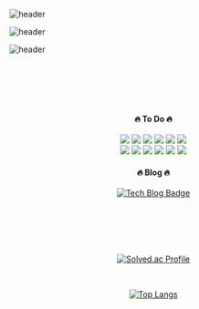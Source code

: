 ![header](https://capsule-render.vercel.app/api?type=transparent&color=auto&height=50&section=header&text=Hello%20World.%20Hello%20World.&fontColor=1876fb&fontSize=89&fontAlign=50)

![header](https://capsule-render.vercel.app/api?type=transparent&color=auto&height=200&section=header&text=Hello%20World.%20Hello%20World!%20Hello%20World.&fontColor=100f06&fontSize=89&fontAlignY=50&desc=HELLO%20WORLD%20%20HELLO%20WORLD%20%20HELLO%20WORLD%20%20HELLO%20WORLD%20%20HELLO%20WORLD%20%20HELLO%20WORLD%20%20HELLO%20WORLD%20%20HELLO%20WORLD%20%20HELLO%20WORLD%20%20HELLO%20WORLD%20%20HELLO%20WORLD%20%20HELLO%20WORLD%20%20HELLO%20WORLD%20%20&descAlign=20&descAlignY=70&animation=twinkling)

![header](https://capsule-render.vercel.app/api?type=transparent&color=auto&height=50&section=header&text=Hello%20World.%20Hello%20World.&fontColor=1876fb&fontSize=89&fontAlign=50&fontAlignY=90)
<br>
<br>
<br>
<br>
<br>
<br>
<h4 align="center">🔥 To Do 🔥</h4>
<div align="center">
  <img src="https://img.shields.io/badge/HTML5-red?style=flat&logo=HTML5&logoColor=ffffff"/>
  <img src="https://img.shields.io/badge/CSS3-blue?style=flat&logo=CSS3&logoColor=ffffff"/>
  <img src="https://img.shields.io/badge/Sass-ff69b4?style=flat&logo=Sass&logoColor=ffffff"/>
  <img src="https://img.shields.io/badge/JavaScript-yellow?style=flat&logo=JavaScript&logoColor=ffffff"/>
  <img src="https://img.shields.io/badge/TypeScript-blue?style=flat&logo=TypeScript&logoColor=ffffff"/>
  <img src="https://img.shields.io/badge/React-61dafb?style=flat&logo=React&logoColor=ffffff"/><br>
  <img src="https://img.shields.io/badge/Node.js-green?style=flat&logo=Node.js&logoColor=ffffff"/>
  <img src="https://img.shields.io/badge/Redux-blueviolet?style=flat&logo=Redux&logoColor=ffffff"/>
  <img src="https://img.shields.io/badge/Next.js-000000?style=flat&logo=Next.js&logoColor=ffffff"/>
  <img src="https://img.shields.io/badge/Figma-red?style=flat&logo=Figma&logoColor=ffffff"/>
  <img src="https://img.shields.io/badge/Java-yellow?style=flat&logo=Java&logoColor=ffffff"/>
  <img src="https://img.shields.io/badge/Oracle-red?style=flat&logo=Oracle&logoColor=ffffff"/>
<div>
<h4 align="center">🔥 Blog 🔥</h4>
  
  [![Tech Blog Badge](http://img.shields.io/badge/-Tech%20blog-black?style=flat-square&logo=github&link=https://yollangyollang.github.io/)](https://yollangyollang.github.io/)
<br>
<br>
<br>
<br>
<br>
<br>
<div align="center">
  
[![Solved.ac Profile](http://mazassumnida.wtf/api/v2/generate_badge?boj=yollangyollang)](https://solved.ac/yollangyollang/)

<br>

[![Top Langs](https://github-readme-stats.vercel.app/api/top-langs/?username=yollangyollang&layout=compact)](https://github.com/yollangyollang/github-readme-stats)

</div>


